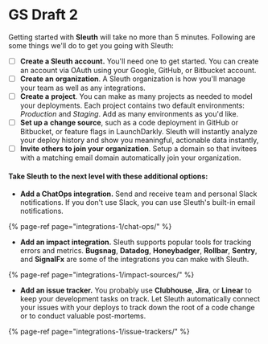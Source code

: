 # GS Draft 2

Getting started with **Sleuth** will take no more than 5 minutes. Following are some things we'll do to get you going with Sleuth: 

* [ ] **Create a Sleuth account.** You'll need one to get started. You can create an account via OAuth using your Google, GitHub, or Bitbucket account. 
* [ ] **Create an** **organization**. A Sleuth organization is how you'll manage your team as well as any integrations. 
* [ ] **Create a** **project**. You can make as many projects as needed to model your deployments. Each project contains two default environments: _Production_ and _Staging_. Add as many environments as you'd like. 
* [ ] **Set up a** **change source**, such as a code deployment in GitHub or Bitbucket, or feature flags in LaunchDarkly. Sleuth will instantly analyze your deploy history and show you meaningful, actionable data instantly, 
* [ ] **Invite others to join your** **organization**. Setup a domain so that invitees with a matching email domain automatically join your organization. 

#### Take Sleuth to the next level with these additional options: 

* **Add a ChatOps integration.** Send and receive team and personal Slack notifications. If you don't use Slack, you can use Sleuth's built-in email notifications. 

{% page-ref page="integrations-1/chat-ops/" %}

* **Add an impact integration.** Sleuth supports popular tools for tracking errors and metrics. **Bugsnag**, **Datadog**, **Honeybadger**, **Rollbar**, **Sentry**, and **SignalFx** are some of the integrations you can make with Sleuth. 

{% page-ref page="integrations-1/impact-sources/" %}

* **Add an issue tracker.** You probably use **Clubhouse**, **Jira**, or **Linear** to keep your development tasks on track. Let Sleuth automatically connect your issues with your deploys to track down the root of a code change or to conduct valuable post-mortems. 

{% page-ref page="integrations-1/issue-trackers/" %}

